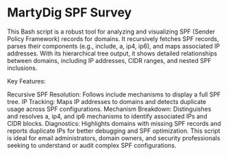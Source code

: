 # MartyDig SPF Survey

This Bash script is a robust tool for analyzing and visualizing SPF (Sender Policy Framework) records for domains. It recursively fetches SPF records, parses their components (e.g., include, a, ip4, ip6), and maps associated IP addresses. With its hierarchical tree output, it shows detailed relationships between domains, including IP addresses, CIDR ranges, and nested SPF inclusions.

Key Features:

Recursive SPF Resolution: Follows include mechanisms to display a full SPF tree.
IP Tracking: Maps IP addresses to domains and detects duplicate usage across SPF configurations.
Mechanism Breakdown: Distinguishes and resolves a, ip4, and ip6 mechanisms to identify associated IPs and CIDR blocks.
Diagnostics: Highlights domains with missing SPF records and reports duplicate IPs for better debugging and SPF optimization.
This script is ideal for email administrators, domain owners, and security professionals seeking to understand or audit complex SPF configurations.






